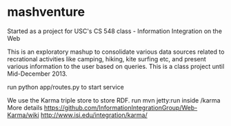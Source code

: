 mashventure
===========

Started as a project for USC's CS 548 class - Information Integration on the Web

This is an exploratory mashup to consolidate various data sources related to recrational activities like camping, hiking, kite surfing etc, and present various information to the user based on queries. This is a class project until Mid-December 2013.

run python app/routes.py to start service

We use the Karma triple store to store RDF. 
run mvn jetty:run inside /karma
More details
https://github.com/InformationIntegrationGroup/Web-Karma/wiki
http://www.isi.edu/integration/karma/